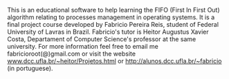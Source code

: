 This is an educational software to help learning the FIFO (First In First Out) algorithm relating to processes management in operating systems. It is a final project course developed by Fabricio Pereira Reis, student of Federal University of Lavras in Brazil. Fabricio's tutor is Heitor Augustus Xavier Costa, Departament of Computer Science's professor at the same university. For more information feel free to email me fabricioroot(@)gmail.com or visit the website www.dcc.ufla.br/~heitor/Projetos.html or http://alunos.dcc.ufla.br/~fabricio (in portuguese).